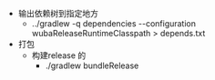 - 输出依赖树到指定地方
	- ../gradlew -q dependencies --configuration wubaReleaseRuntimeClasspath > depends.txt
- 打包
	- 构建release 的
		- ./gradlew bundleRelease